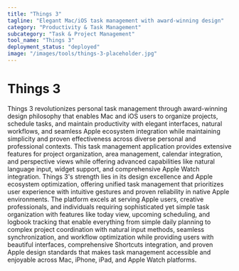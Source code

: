 ```yaml
---
title: "Things 3"
tagline: "Elegant Mac/iOS task management with award-winning design"
category: "Productivity & Task Management"
subcategory: "Task & Project Management"
tool_name: "Things 3"
deployment_status: "deployed"
image: "/images/tools/things-3-placeholder.jpg"
---
```


# Things 3

Things 3 revolutionizes personal task management through award-winning design philosophy that enables Mac and iOS users to organize projects, schedule tasks, and maintain productivity with elegant interfaces, natural workflows, and seamless Apple ecosystem integration while maintaining simplicity and proven effectiveness across diverse personal and professional contexts. This task management application provides extensive features for project organization, area management, calendar integration, and perspective views while offering advanced capabilities like natural language input, widget support, and comprehensive Apple Watch integration. Things 3's strength lies in its design excellence and Apple ecosystem optimization, offering unified task management that prioritizes user experience with intuitive gestures and proven reliability in native Apple environments. The platform excels at serving Apple users, creative professionals, and individuals requiring sophisticated yet simple task organization with features like today view, upcoming scheduling, and logbook tracking that enable everything from simple daily planning to complex project coordination with natural input methods, seamless synchronization, and workflow optimization while providing users with beautiful interfaces, comprehensive Shortcuts integration, and proven Apple design standards that makes task management accessible and enjoyable across Mac, iPhone, iPad, and Apple Watch platforms.